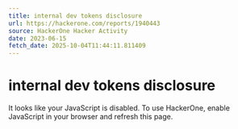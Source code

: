 ```yaml
---
title: internal dev tokens disclosure
url: https://hackerone.com/reports/1940443
source: HackerOne Hacker Activity
date: 2023-06-15
fetch_date: 2025-10-04T11:44:11.811409
---
```


# internal dev tokens disclosure

It looks like your JavaScript is disabled. To use HackerOne, enable JavaScript in your browser and refresh this page.